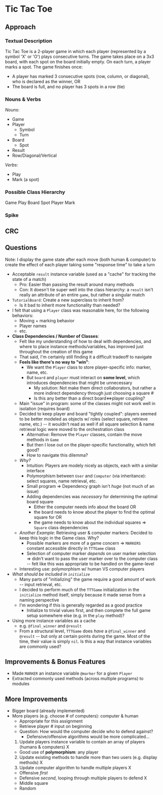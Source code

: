 # Tic Tac Toe

## Approach

### Textual Description

Tic Tac Toe is a 2-player game in which each player (represented by a symbol 'X' or 'O') plays consecutive turns. The game takes place on a 3x3 board, with each spot on the board initially empty. On each turn, a player marks a spot. The game finishes once:
- A player has marked 3 consecutive spots (row, column, or diagonal), who is declared as the winner, OR
- The board is full, and no player has 3 spots in a row (tie)

### Nouns & Verbs

*Nouns*:

- Game
- Player
  - Symbol
  - Turn
- Board
  - Spot
- Result
- Row/Diagonal/Vertical

*Verbs*:

- Play
- Mark (a spot)

### Possible Class Hierarchy

Game
  Play
  Board
    Spot
  Player
    Mark

### Spike

## CRC


## Questions

Note: I display the game state after each move (both human & computer) to create
the effect of each player taking some "response time" to take a turn

- Acceptable `result` instance variable (used as a "cache" for tracking the
 state of a match)
  - Pro: Easier than passing the result around many methods
  - Con: It doesn't tie super well into the class hierarchy: a `result` isn't
  really an attribute of an entire `game`, but rather a singular match
- `TutorialBoard`: Create a new superclass to inherit from?
  - Is it bad to inherit more functionality than needed?
- I felt that using a `Player` class was reasonable here, for the following behaviors:
  - Moving + marking behavior
  - Player names
  - etc.
- **Class Dependencies / Number of Classes**:
  - Felt like my understanding of how to deal with dependencies, and where to place instance methods/variables, has improved just throughout the creation of this game
  - That said, I'm certainly still finding it a difficult tradeoff to navigate
  - **Feels like there's no way to "win"**:
    - We want the `Player` class to store player-specific info: marker, name, etc.
    - But `board` and `player` must interact on **some level**, which introduces dependencies that might be unnecessary
      - My solution: Not make them direct collaborators, but rather a more indirect dependency through just choosing a square #
      - Is this any better than a direct board<=>player coupling?
  - Main "issue" in program: some of the classes might not work well in isolation (requires board)
  - Decided to keep player and board "tightly coupled": players seemed to be better modeled as objects w/ roles (select square, retrieve name, etc.) -- it wouldn't read as well if all square selection & name retrieval logic were moved to the orchestration class
      - *Alternative*: Remove the `Player` classes, contain the move methods in `Game`
      - But then I lose out on the player-specific functionality, which felt good?
      - How to navigate this dilemma?
  - *Why?*
    - Intuition: Players are modely nicely as objects, each with a similar interface
    - Polymorphism between `User` and `Computer` (via inheritance): select squares, name retrieval, etc.
    - Small program => Dependency graph isn't *huge* (not much of an issue)
    - Adding dependencies was *necessary* for determining the optimal board square
      - Either the computer needs info about the board OR
      - the board needs to know about the player to find the optimal square for OR
      - the game needs to know about the individual squares => `Square` class dependencies
  - *Another Example*: Retrieving user & computer markers: Decided to keep this logic in the Game class. Why?
    - Possible markers are more of a game concern => `MARKERS` constant accessible
    directly in `TTTGame` class
    - Selection of computer marker *depends* on user marker selection => didn't want to pass the user marker over to the computer class -- felt like this was appropriate to be handled on the game-level
  - Interesting use: polymorphism w/ human VS computer players
- *What should be included in `initialize`*
  - Many parts of "initializing" the game require a good amount of work -- input retrieval, etc.
  - I decided to perform much of the `TTTGame` initialization in the `initialize` method itself, simply because it made sense from a naming perspective
  - I'm wondering if this is generally regarded as a good practice
    - Initialize to trivial values first, and then complete the full game setup somewhere else (e.g. in the `play` method)?
- Using more instance variables as a cache
  - e.g. `@final_winner` and `@result`
  - From a structural level, `TTTGame` does *have* a `@final_winner` and `@result` -- but only at certain points during the game. Most of the time, their value is simply `nil`. Is this a way that instance variables are commonly used?

## Improvements & Bonus Features

- Made `MARKER` an instance variable `@marker` for a given `Player`
- Extracted commonly used methods (across multiple programs) to modules

## More Improvements

- Bigger board (already implemented)
- More players (e.g. choose # of computers): computer & human
  - Appropriate for this assignment
  - Retrieve player # input on beginning
  - Question: How would the computer decide who to defend against?
    - Defensive/offensive algorithms would be more complicated...
  1. Update players instance variable to contain an array of players (humans &
  computers) X
    - Good use of **polymorphism**: any player
  2. Update existing methods to handle more than two users (e.g. display methods) X
  3. Update computer algorithm to handle multiple players X
    - Offensive *first* 
    - Defensive *second*, looping through multiple players to defend X
    - Middle square
    - Random